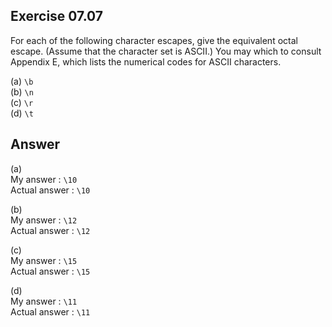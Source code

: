 ## Exercise 07.07
For each of the following character escapes, give the equivalent octal escape. (Assume that the character set is ASCII.) You may which to consult Appendix E, which lists the numerical codes for ASCII characters.

(a) ```\b```   
(b) ```\n```   
(c) ```\r```   
(d) ```\t```   

## Answer
(a)   
My answer : ```\10```   
Actual answer : ```\10```   

(b)   
My answer : ```\12```   
Actual answer : ```\12```   

(c)   
My answer : ```\15```   
Actual answer : ```\15```   

(d)   
My answer : ```\11```   
Actual answer : ```\11```   
